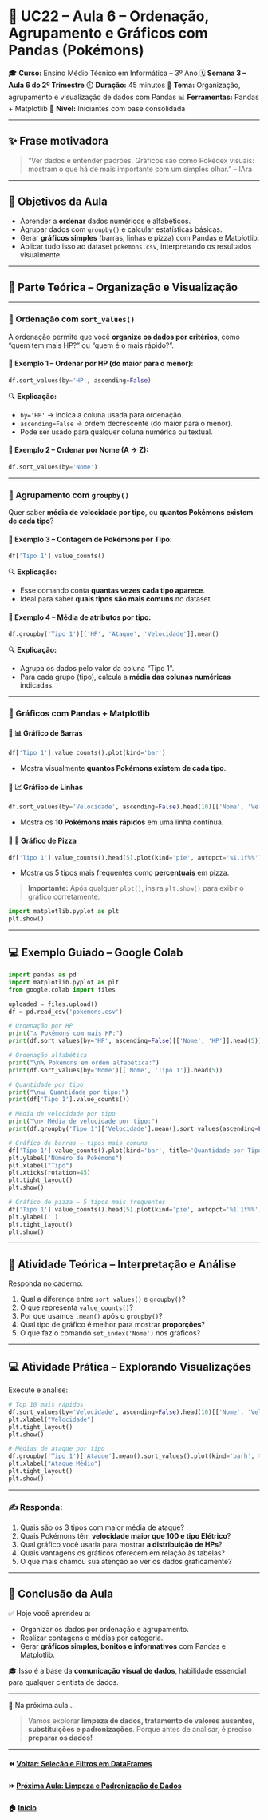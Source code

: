 # 📘 UC22 – Aula 6 – Ordenação, Agrupamento e Gráficos com Pandas (Pokémons)

🎓 **Curso:** Ensino Médio Técnico em Informática – 3º Ano
 🗓️ **Semana 3 – Aula 6 do 2º Trimestre**
 ⏱️ **Duração:** 45 minutos
 📍 **Tema:** Organização, agrupamento e visualização de dados com Pandas
 📊 **Ferramentas:** Pandas + Matplotlib
 🐍 **Nível:** Iniciantes com base consolidada

------

## ✨ Frase motivadora

> “Ver dados é entender padrões. Gráficos são como Pokédex visuais: mostram o que há de mais importante com um simples olhar.” – IAra

------

## 🎯 Objetivos da Aula

- Aprender a **ordenar** dados numéricos e alfabéticos.
- Agrupar dados com `groupby()` e calcular estatísticas básicas.
- Gerar **gráficos simples** (barras, linhas e pizza) com Pandas e Matplotlib.
- Aplicar tudo isso ao dataset `pokemons.csv`, interpretando os resultados visualmente.

------

## 🧠 Parte Teórica – Organização e Visualização

------

### 🔹 Ordenação com `sort_values()`

A ordenação permite que você **organize os dados por critérios**, como “quem tem mais HP?” ou “quem é o mais rápido?”.

#### 📌 Exemplo 1 – Ordenar por HP (do maior para o menor):

```python
df.sort_values(by='HP', ascending=False)
```

🔍 **Explicação:**

- `by='HP'` → indica a coluna usada para ordenação.
- `ascending=False` → ordem decrescente (do maior para o menor).
- Pode ser usado para qualquer coluna numérica ou textual.

#### 📌 Exemplo 2 – Ordenar por Nome (A → Z):

```python
df.sort_values(by='Nome')
```

------

### 🔹 Agrupamento com `groupby()`

Quer saber **média de velocidade por tipo**, ou **quantos Pokémons existem de cada tipo**?

#### 📌 Exemplo 3 – Contagem de Pokémons por Tipo:

```python
df['Tipo 1'].value_counts()
```

🔍 **Explicação:**

- Esse comando conta **quantas vezes cada tipo aparece**.
- Ideal para saber **quais tipos são mais comuns** no dataset.

#### 📌 Exemplo 4 – Média de atributos por tipo:

```python
df.groupby('Tipo 1')[['HP', 'Ataque', 'Velocidade']].mean()
```

🔍 **Explicação:**

- Agrupa os dados pelo valor da coluna “Tipo 1”.
- Para cada grupo (tipo), calcula a **média das colunas numéricas** indicadas.

------

### 🔹 Gráficos com Pandas + Matplotlib

#### 🎨 📊 Gráfico de Barras

```python
df['Tipo 1'].value_counts().plot(kind='bar')
```

- Mostra visualmente **quantos Pokémons existem de cada tipo**.

#### 🎨 📈 Gráfico de Linhas

```python
df.sort_values(by='Velocidade', ascending=False).head(10)[['Nome', 'Velocidade']].set_index('Nome').plot(kind='line')
```

- Mostra os **10 Pokémons mais rápidos** em uma linha contínua.

#### 🎨 🥧 Gráfico de Pizza

```python
df['Tipo 1'].value_counts().head(5).plot(kind='pie', autopct='%1.1f%%')
```

- Mostra os 5 tipos mais frequentes como **percentuais** em pizza.

> **Importante:** Após qualquer `plot()`, insira `plt.show()` para exibir o gráfico corretamente:

```python
import matplotlib.pyplot as plt
plt.show()
```

------

## 💻 Exemplo Guiado – Google Colab

```python
import pandas as pd
import matplotlib.pyplot as plt
from google.colab import files

uploaded = files.upload()
df = pd.read_csv('pokemons.csv')

# Ordenação por HP
print("🔝 Pokémons com mais HP:")
print(df.sort_values(by='HP', ascending=False)[['Nome', 'HP']].head(5))

# Ordenação alfabética
print("\n🔤 Pokémons em ordem alfabética:")
print(df.sort_values(by='Nome')[['Nome', 'Tipo 1']].head(5))

# Quantidade por tipo
print("\n📊 Quantidade por tipo:")
print(df['Tipo 1'].value_counts())

# Média de velocidade por tipo
print("\n⚡ Média de velocidade por tipo:")
print(df.groupby('Tipo 1')['Velocidade'].mean().sort_values(ascending=False))

# Gráfico de barras – tipos mais comuns
df['Tipo 1'].value_counts().plot(kind='bar', title='Quantidade por Tipo')
plt.ylabel("Número de Pokémons")
plt.xlabel("Tipo")
plt.xticks(rotation=45)
plt.tight_layout()
plt.show()

# Gráfico de pizza – 5 tipos mais frequentes
df['Tipo 1'].value_counts().head(5).plot(kind='pie', autopct='%1.1f%%', title='Top 5 Tipos de Pokémon')
plt.ylabel('')
plt.tight_layout()
plt.show()
```

------

## 💬 Atividade Teórica – Interpretação e Análise

Responda no caderno:

1. Qual a diferença entre `sort_values()` e `groupby()`?
2. O que representa `value_counts()`?
3. Por que usamos `.mean()` após o `groupby()`?
4. Qual tipo de gráfico é melhor para mostrar **proporções**?
5. O que faz o comando `set_index('Nome')` nos gráficos?

------

## 💻 Atividade Prática – Explorando Visualizações

Execute e analise:

```python
# Top 10 mais rápidos
df.sort_values(by='Velocidade', ascending=False).head(10)[['Nome', 'Velocidade']].set_index('Nome').plot(kind='barh', title='Top 10 Velocidade')
plt.xlabel("Velocidade")
plt.tight_layout()
plt.show()

# Médias de ataque por tipo
df.groupby('Tipo 1')['Ataque'].mean().sort_values().plot(kind='barh', title='Média de Ataque por Tipo')
plt.xlabel("Ataque Médio")
plt.tight_layout()
plt.show()
```

------

### ✍️ Responda:

1. Quais são os 3 tipos com maior média de ataque?
2. Quais Pokémons têm **velocidade maior que 100 e tipo Elétrico**?
3. Qual gráfico você usaria para mostrar **a distribuição de HPs**?
4. Quais vantagens os gráficos oferecem em relação às tabelas?
5. O que mais chamou sua atenção ao ver os dados graficamente?

------

## 📎 Conclusão da Aula

✅ Hoje você aprendeu a:

- Organizar os dados por ordenação e agrupamento.
- Realizar contagens e médias por categoria.
- Gerar **gráficos simples, bonitos e informativos** com Pandas e Matplotlib.

🎓 Isso é a base da **comunicação visual de dados**, habilidade essencial para qualquer cientista de dados.

------

🔮 Na próxima aula...

> Vamos explorar **limpeza de dados, tratamento de valores ausentes, substituições e padronizações**.
>  Porque antes de analisar, é preciso **preparar os dados!**

------

#### ⏪ [Voltar: Seleção e Filtros em DataFrames](aula05.md)  
#### ⏩ [Próxima Aula: Limpeza e Padronização de Dados](aula07.md)
#### 🏠 [Início](../README.md)
